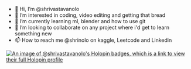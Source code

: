 - 👋 Hi, I’m @shrivastavanolo
- 👀 I’m interested in coding, video editing and getting that bread
- 🌱 I’m currently learning ml, blender and how to use git
- 💞️ I’m looking to collaborate on any project where i'd get to learn something new
- 📫 How to reach me @shrinolo on kaggle, Leetcode and Linkedin 

<!---
shrivastavanolo/shrivastavanolo is a ✨ special ✨ repository because its `README.md` (this file) appears on your GitHub profile.
You can click the Preview link to take a look at your changes.
--->

[![An image of @shrivastavanolo's Holopin badges, which is a link to view their full Holopin profile](https://holopin.me/shrivastavanolo)](https://holopin.io/@shrivastavanolo)
